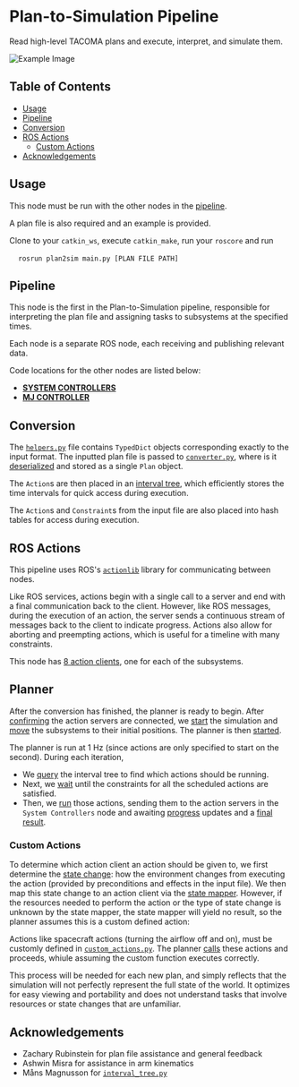 # Plan-to-Simulation Pipeline

Read high-level TACOMA plans and execute, interpret, and simulate them.

![Example Image](https://user-images.githubusercontent.com/35245591/177631133-9a3c89bd-fe19-427e-8dbe-5b82dd2417f3.png)

## Table of Contents
- [Usage](#Usage)
- [Pipeline](#Pipeline)
- [Conversion](#Conversion)
- [ROS Actions](#ROS-Actions)
  - [Custom Actions](#Custom-Actions)
- [Acknowledgements](#Acknowledgements)

## Usage
This node must be run with the other nodes in the [pipeline](#Pipeline).

A plan file is also required and an example is provided.

Clone to your `catkin_ws`, execute `catkin_make`, run your `roscore` and run

    `rosrun plan2sim main.py [PLAN FILE PATH]`

## Pipeline
This node is the first in the Plan-to-Simulation pipeline, responsible for interpreting the plan file and assigning tasks to subsystems at the specified times.

Each node is a separate ROS node, each receiving and publishing relevant data.

Code locations for the other nodes are listed below:
- [__SYSTEM CONTROLLERS__](https://github.com/aaronzberger/CMU_EKF_Node)
- [__MJ CONTROLLER__](https://github.com/aaronzberger/mj_controller)

## Conversion
The [`helpers.py`](https://github.com/aaronzberger/plan2sim/blob/96c7b1dc42e1623735ce1c2248092bdf8e0a2a8d/src/helpers.py) file contains `TypedDict` objects corresponding exactly to the input format. The inputted plan file is passed to [`converter.py`](https://github.com/aaronzberger/plan2sim/blob/96c7b1dc42e1623735ce1c2248092bdf8e0a2a8d/src/converter.py), where is it [deserialized](https://github.com/aaronzberger/plan2sim/blob/96c7b1dc42e1623735ce1c2248092bdf8e0a2a8d/src/converter.py#L14:L28) and stored as a single `Plan` object.

The `Action`s are then placed in an [interval tree](https://github.com/aaronzberger/plan2sim/blob/main/src/interval_tree.py), which efficiently stores the time intervals for quick access during execution.

The `Action`s and `Constraint`s from the input file are also placed into hash tables for access during execution.

## ROS Actions
This pipeline uses ROS's [`actionlib`](http://wiki.ros.org/actionlib) library for communicating between nodes.

Like ROS services, actions begin with a single call to a server and end with a final communication back to the client. However, like ROS messages, during the execution of an action, the server sends a continuous stream of messages back to the client to indicate progress. Actions also allow for aborting and preempting actions, which is useful for a timeline with many constraints.

This node has [8 action clients](https://github.com/aaronzberger/plan2sim/blob/24c989b6fe3d5ed62dafd7a8910adda9d8a6511a/src/main.py#L37:L44), one for each of the subsystems.

## Planner
After the conversion has finished, the planner is ready to begin. After [confirming](https://github.com/aaronzberger/plan2sim/blob/24c989b6fe3d5ed62dafd7a8910adda9d8a6511a/src/main.py#L47:L54) the action servers are connected, we [start](https://github.com/aaronzberger/plan2sim/blob/24c989b6fe3d5ed62dafd7a8910adda9d8a6511a/src/main.py#L56:L60) the simulation and [move](https://github.com/aaronzberger/plan2sim/blob/24c989b6fe3d5ed62dafd7a8910adda9d8a6511a/src/main.py#L62:L77) the subsystems to their initial positions. The planner is then [started](https://github.com/aaronzberger/plan2sim/blob/main/src/main.py#L79:L83).

The planner is run at 1 Hz (since actions are only specified to start on the second). During each iteration,

  - We [query](https://github.com/aaronzberger/plan2sim/blob/96c7b1dc42e1623735ce1c2248092bdf8e0a2a8d/src/main.py#L162:L164) the interval tree to find which actions should be running.
  - Next, we [wait](https://github.com/aaronzberger/plan2sim/blob/96c7b1dc42e1623735ce1c2248092bdf8e0a2a8d/src/main.py#L176:L185) until the constraints for all the scheduled actions are satisfied.
  - Then, we [run](https://github.com/aaronzberger/plan2sim/blob/96c7b1dc42e1623735ce1c2248092bdf8e0a2a8d/src/main.py#L187) those actions, sending them to the action servers in the `System Controllers` node and awaiting [progress](https://github.com/aaronzberger/plan2sim/blob/96c7b1dc42e1623735ce1c2248092bdf8e0a2a8d/src/main.py#L101:L103) updates and a [final result](https://github.com/aaronzberger/plan2sim/blob/96c7b1dc42e1623735ce1c2248092bdf8e0a2a8d/src/main.py#L105:L117).

### Custom Actions
To determine which action client an action should be given to, we first determine the [state change](https://github.com/aaronzberger/plan2sim/blob/96c7b1dc42e1623735ce1c2248092bdf8e0a2a8d/src/main.py#L130): how the environment changes from executing the action (provided by preconditions and effects in the input file). We then map this state change to an action client via the [state mapper](https://github.com/aaronzberger/plan2sim/blob/96c7b1dc42e1623735ce1c2248092bdf8e0a2a8d/src/main.py#L134). However, if the resources needed to perform the action or the type of state change is unknown by the state mapper, the state mapper will yield no result, so the planner assumes this is a custom defined action:

Actions like spacecraft actions (turning the airflow off and on), must be customly defined in [`custom_actions.py`](https://github.com/aaronzberger/plan2sim/blob/main/src/custom_actions.py). The planner [calls](https://github.com/aaronzberger/plan2sim/blob/96c7b1dc42e1623735ce1c2248092bdf8e0a2a8d/src/main.py#L151) these actions and proceeds, whiule assuming the custom function executes correctly.

This process will be needed for each new plan, and simply reflects that the simulation will not perfectly represent the full state of the world. It optimizes for easy viewing and portability and does not understand tasks that involve resources or state changes that are unfamiliar.

## Acknowledgements
  - Zachary Rubinstein for plan file assistance and general feedback
  - Ashwin Misra for assistance in arm kinematics
  - Måns Magnusson for [`interval_tree.py`](https://github.com/moonso/interval_tree)
